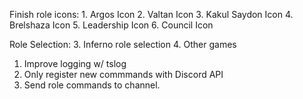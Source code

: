 Finish role icons:
    1. Argos Icon
    2. Valtan Icon
    3. Kakul Saydon Icon
    4. Brelshaza Icon
    5. Leadership Icon
    6. Council Icon

Role Selection:
    3. Inferno role selection
    4. Other games

1. Improve logging w/ tslog
2. Only register new commmands with Discord API
3. Send role commands to channel.